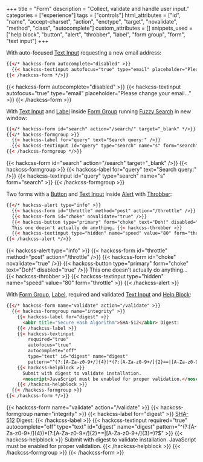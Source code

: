 +++
title = "Form"
description = "Collect, validate and handle user input."
categories = ["experience"]
tags = ["controls"]
html_attributes = ["id", "name", "accept-charset", "action", "enctype", "target", "novalidate", "method", "class", "autocomplete"]
custom_attributes = []
snippets_used = ["help block", "button", "alert", "throbber", "label", "form group", "form", "text input"]
+++

With auto-focused [Text Input](../text-input) requesting a new email address:

```html
{{</* hackcss-form autocomplete="disabled" >}}
  {{< hackcss-textinput autofocus="true" type="email" placeholder="Please change your email…" >}}
{{< /hackcss-form */>}}
```

{{< hackcss-form autocomplete="disabled" >}}
  {{< hackcss-textinput autofocus="true" type="email" placeholder="Please change your email…" >}}
{{< /hackcss-form >}}

With [Text Input](../text-input) and [Label](../label) inside [Form Group](../form-group) running [Fuzzy Search](/feature/fuzzy-search) in new window:

```html
{{</* hackcss-form id="search" action="/search/" target="_blank" */>}}
{{</* hackcss-formgroup >}}
  {{< hackcss-label for="query" text="Search query:" />}}
  {{< hackcss-textinput id="query" type="search" name="s" form="search" >}}
{{< /hackcss-formgroup */>}}
```

{{< hackcss-form id="search" action="/search" target="_blank" />}}
{{< hackcss-formgroup >}}
  {{< hackcss-label for="query" text="Search query:" />}}
  {{< hackcss-textinput id="query" type="search" name="s" form="search" >}}
{{< /hackcss-formgroup >}}

Two forms with a [Button](../button) and [Text Input](../text-input) inside [Alert](../alert) with [Throbber](../throbber):

```html
{{</* hackcss-alert type="info" >}}
  {{< hackcss-form id="throttle" method="post" action="/throttle" />}}
  {{< hackcss-form id="choke" novalidate="true" />}}
  {{< hackcss-button type="primary" form="choke" text="Doh!" disabled="true" />}}
  This one doesn't actually do anything… {{< hackcss-throbber >}}
  {{< hackcss-textinput type="hidden" name="speed" value="80" form="throttle" >}}
{{< /hackcss-alert */>}}
```

{{< hackcss-alert type="info" >}}
  {{< hackcss-form id="throttle" method="post" action="/throttle" />}}
  {{< hackcss-form id="choke" novalidate="true" />}}
  {{< hackcss-button type="primary" form="choke" text="Doh!" disabled="true" />}}
  This one doesn't actually do anything… {{< hackcss-throbber >}}
  {{< hackcss-textinput type="hidden" name="speed" value="80" form="throttle" >}}
{{< /hackcss-alert >}}

With [Form Group](../form-group), [Label](../label), required and validated [Text Input](../text-input) and [Help Block](../help-block):

```html
{{</* hackcss-form name="validate" action="/validate" >}}
  {{< hackcss-formgroup name="integrity" >}}
    {{< hackcss-label for="digest" >}}
      <abbr title="Secure Hash Algorithm">SHA-512</abbr> Digest:
    {{< /hackcss-label >}}
    {{< hackcss-textinput
        required="true"
        autofocus="true"
        autocomplete="off"
        type="text" id="digest" name="digest"
        pattern="^(?:[A-Za-z0-9+/]{4})*(?:[A-Za-z0-9+/]{2}==|[A-Za-z0-9+/]{3}=)?$" >}}
    {{< hackcss-helpblock >}}
      Submit with digest to validate installation.
      <noscript>JavaScript must be enabled for proper validation.</noscript>
    {{< /hackcss-helpblock >}}
  {{< /hackcss-formgroup >}}
{{< /hackcss-form */>}}
```

{{< hackcss-form name="validate" action="/validate" >}}
  {{< hackcss-formgroup name="integrity" >}}
    {{< hackcss-label for="digest" >}}
      <abbr title="Secure Hash Algorithm">SHA-512</abbr> Digest:
    {{< /hackcss-label >}}
    {{< hackcss-textinput
        required="true"
        autocomplete="off"
        type="text" id="digest" name="digest"
        pattern="^(?:[A-Za-z0-9+/]{4})*(?:[A-Za-z0-9+/]{2}==|[A-Za-z0-9+/]{3}=)?$" >}}
    {{< hackcss-helpblock >}}
      Submit with digest to validate installation.
      <noscript>JavaScript must be enabled for proper validation.</noscript>
    {{< /hackcss-helpblock >}}
  {{< /hackcss-formgroup >}}
{{< /hackcss-form >}}
